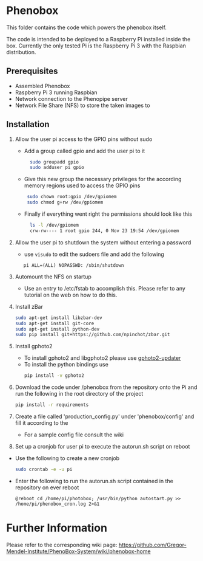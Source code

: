 # Phenobox

This folder contains the code which powers the phenobox itself. 

The code is intended to be deployed to a Raspberry Pi installed inside the box. 
Currently the only tested Pi is the Raspberry Pi 3 with the Raspbian distribution.

## Prerequisites

 * Assembled Phenobox
 * Raspberry Pi 3 running Raspbian
 * Network connection to the Phenopipe server
 * Network File Share (NFS) to store the taken images to
 
## Installation

 1. Allow the user pi access to the GPIO pins without sudo
     * Add a group called gpio and add the user pi to it
         ```bash
           sudo groupadd gpio
           sudo adduser pi gpio
          ```
     * Give this new group the necessary privileges for the according memory regions used to access the GPIO pins
         ```bash
          sudo chown root:gpio /dev/gpiomem
          sudo chmod g+rw /dev/gpiomem 
          ```
     * Finally if everything went right the permissions should look like this
         ```bash
           ls -l /dev/gpiomem 
           crw-rw---- 1 root gpio 244, 0 Nov 23 19:54 /dev/gpiomem
         ```
 1. Allow the user pi to shutdown the system without entering a password
     * use `visudo` to edit the sudoers file and add the following
     ```
        pi ALL=(ALL) NOPASSWD: /sbin/shutdown
     ```
 1. Automount the NFS on startup
     * Use an entry to /etc/fstab to accomplish this. Please refer to any tutorial on the web on how to do this.
 1. Install zBar
     ```bash
     sudo apt-get install libzbar-dev
     sudo apt-get install git-core
     sudo apt-get install python-dev 
     sudo pip install git+https://github.com/npinchot/zbar.git
     ```
 1. Install gphoto2
     * To install gphoto2 and libgphoto2 please use [gphoto2-updater](https://github.com/gonzalo/gphoto2-updater)
     * To install the python bindings use 
         ```bash
         pip install -v gphoto2
         ```
 1. Download the code under /phenobox from the repository onto the Pi and run the following in the root directory of the project
     ```bash
     pip install -r requirements
     ```
 1. Create a file called 'production_config.py' under 'phenobox/config' and fill it according to the 
     * For a sample config file consult the wiki
     
 1. Set up a cronjob for user pi to execute the autorun.sh script on reboot
   * Use the following to create a new cronjob
       ```bash
       sudo crontab -e -u pi
       ```
   * Enter the following to run the autorun.sh script contained in the repository on ever reboot
       ```
       @reboot cd /home/pi/photobox; /usr/bin/python autostart.py >> /home/pi/phenobox_cron.log 2>&1
       ```

# Further Information

Please refer to the corresponding wiki page: https://github.com/Gregor-Mendel-Institute/PhenoBox-System/wiki/phenobox-home
